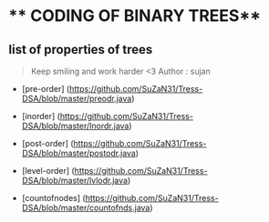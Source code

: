 # ** CODING OF BINARY TREES**

## list of properties of trees

>Keep smiling and work  harder <3
>Author : sujan

- [pre-order] (https://github.com/SuZaN31/Tress-DSA/blob/master/preodr.java)

- [inorder] (https://github.com/SuZaN31/Tress-DSA/blob/master/Inordr.java)

- [post-order] (https://github.com/SuZaN31/Tress-DSA/blob/master/postodr.java)
- [level-order] (https://github.com/SuZaN31/Tress-DSA/blob/master/lvlodr.java)

- [countofnodes] (https://github.com/SuZaN31/Tress-DSA/blob/master/countofnds.java)
